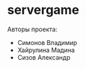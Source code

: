 # servergame
Авторы проекта:<br><ul>
<li>Симонов Владимир</li>
<li>Хайрулина Мадина</li>
<li>Сизов Александр</li>